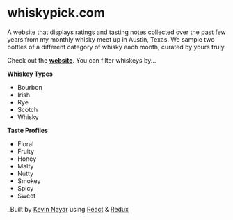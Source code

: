 # whiskypick.com
A website that displays ratings and tasting notes collected over the past few years from my monthly whisky meet up in Austin, Texas. We sample two bottles of a different category of whisky each month, curated by yours truly.

Check out the [**website**](https://kevinnayar.github.io/whiskypick). You can filter whiskeys by...

**Whiskey Types**
* Bourbon
* Irish
* Rye
* Scotch
* Whisky

**Taste Profiles**
* Floral
* Fruity
* Honey
* Malty
* Nutty
* Smokey
* Spicy
* Sweet

_Built by [Kevin Nayar](https://kevinnayar.github.io/) using [React](https://facebook.github.io/react/) & [Redux](http://redux.js.org/)
